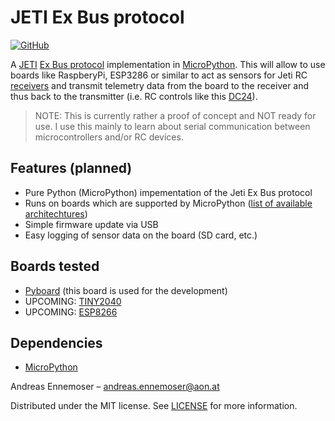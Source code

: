 
# JETI Ex Bus protocol
[![GitHub](https://img.shields.io/github/license/mashape/apistatus.svg)](https://en.wikipedia.org/wiki/MIT_License)


A [JETI](http://www.jetimodel.com/en/) [Ex Bus protocol](http://www.jetimodel.com/en/Telemetry-Protocol/) implementation in [MicroPython](https://micropython.org/).
This will allow to use boards like RaspberyPi, ESP3286 or similar to act as sensors for Jeti RC [receivers](http://www.jetimodel.com/en/katalog/Duplex-2-4-EX/Receivers-EX/) and transmit telemetry data from the board to the receiver and thus back to the transmitter (i.e. RC controls like this [DC24](http://www.jetimodel.com/en/katalog/Transmitters/@produkt/DC-24/)).

>
> NOTE: This is currently rather a proof of concept and NOT ready for use.
> I use this mainly to learn about serial communication between microcontrollers and/or RC devices.
>

## Features (planned)

 - Pure Python (MicroPython) impementation of the Jeti Ex Bus protocol
 - Runs on boards which are supported by MicroPython ([list of available architechtures](https://github.com/micropython/micropython/tree/master/ports))
 - Simple firmware update via USB
 - Easy logging of sensor data on the board (SD card, etc.)

## Boards tested

 - [Pyboard](https://store.micropython.org/product/PYBv1.1) (this board is used for the development)
 - UPCOMING: [TINY2040](https://shop.pimoroni.com/products/tiny-2040)
 - UPCOMING: [ESP8266](https://en.wikipedia.org/wiki/ESP8266)

## Dependencies

 - [MicroPython](https://micropython.org/)



Andreas Ennemoser – andreas.ennemoser@aon.at

Distributed under the MIT license. See [LICENSE](https://raw.githubusercontent.com/chiefenne/PyAero/master/LICENSE) for more information.
